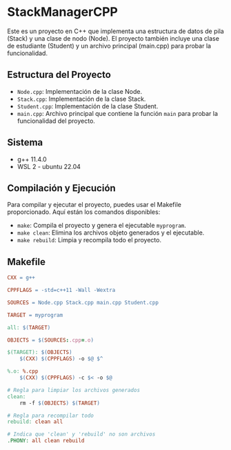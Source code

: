 # StackManagerCPP

Este es un proyecto en C++ que implementa una estructura de datos de pila (Stack) y una clase de nodo (Node). El proyecto también incluye una clase de estudiante (Student) y un archivo principal (main.cpp) para probar la funcionalidad.

## Estructura del Proyecto

- `Node.cpp`: Implementación de la clase Node.
- `Stack.cpp`: Implementación de la clase Stack.
- `Student.cpp`: Implementación de la clase Student.
- `main.cpp`: Archivo principal que contiene la función `main` para probar la funcionalidad del proyecto.

## Sistema

- g++ 11.4.0
- WSL 2 - ubuntu 22.04

## Compilación y Ejecución

Para compilar y ejecutar el proyecto, puedes usar el Makefile proporcionado. Aquí están los comandos disponibles:

- `make`: Compila el proyecto y genera el ejecutable `myprogram`.
- `make clean`: Elimina los archivos objeto generados y el ejecutable.
- `make rebuild`: Limpia y recompila todo el proyecto.

## Makefile

```makefile
CXX = g++

CPPFLAGS = -std=c++11 -Wall -Wextra

SOURCES = Node.cpp Stack.cpp main.cpp Student.cpp

TARGET = myprogram

all: $(TARGET)

OBJECTS = $(SOURCES:.cpp=.o)

$(TARGET): $(OBJECTS)
    $(CXX) $(CPPFLAGS) -o $@ $^

%.o: %.cpp
    $(CXX) $(CPPFLAGS) -c $< -o $@

# Regla para limpiar los archivos generados
clean:
    rm -f $(OBJECTS) $(TARGET)

# Regla para recompilar todo
rebuild: clean all

# Indica que 'clean' y 'rebuild' no son archivos
.PHONY: all clean rebuild
